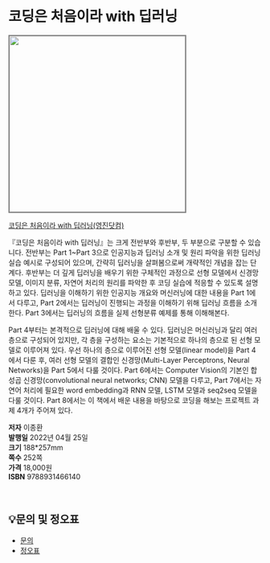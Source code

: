 # 코딩은 처음이라 with 딥러닝

<img src="https://www.youngjin.com/images/book_cover/9788931466140.jpg" height="350px" style="border: 2px solid grey;">

[코딩은 처음이라 with 딥러닝(영진닷컴)](https://blog.naver.com/ydot/222678740031)

『코딩은 처음이라 with 딥러닝』는 크게 전반부와 후반부, 두 부분으로 구분할 수 있습니다. 전반부는 Part 1~Part 3으로 인공지능과 딥러닝 소개 및 원리 파악을 위한 딥러닝 실습 예시로 구성되어 있으며, 간략히 딥러닝을 살펴봄으로써 개략적인 개념을 잡는 단계다. 후반부는 더 깊게 딥러닝을 배우기 위한 구체적인 과정으로 선형 모델에서 신경망 모델, 이미지 분류, 자연어 처리의 원리를 파악한 후 코딩 실습에 적응할 수 있도록 설명하고 있다. 딥러닝을 이해하기 위한 인공지능 개요와 머신러닝에 대한 내용을 Part 1에서 다루고, Part 2에서는 딥러닝이 진행되는 과정을 이해하기 위해 딥러닝 흐름을 소개한다. Part 3에서는 딥러닝의 흐름을 실제 선형분류 예제를 통해 이해해본다.

Part 4부터는 본격적으로 딥러닝에 대해 배울 수 있다. 딥러닝은 머신러닝과 달리 여러 층으로 구성되어 있지만, 각 층을 구성하는 요소는 기본적으로 하나의 층으로 된 선형 모델로 이루어져 있다. 우선 하나의 층으로 이루어진 선형 모델(linear model)을 Part 4에서 다룬 후, 여러 선형 모델의 결합인 신경망(Multi-Layer Perceptrons, Neural Networks)을 Part 5에서 다룰 것이다. Part 6에서는 Computer Vision의 기본인 합성곱 신경망(convolutional neural networks; CNN) 모델을 다루고, Part 7에서는 자연어 처리에 필요한 word embedding과 RNN 모델, LSTM 모델과 seq2seq 모델을 다룰 것이다. Part 8에서는 이 책에서 배운 내용을 바탕으로 코딩을 해보는 프로젝트 과제 4개가 주어져 있다.

**저자** 이종환  
**발행일** 2022년 04월 25일  
**크기** 188*257mm  
**쪽수** 252쪽  
**가격** 18,000원  
**ISBN** 9788931466140   

<br>

## 💡문의 및 정오표
- [문의](mailto:Support@youngjin.com)
- [정오표](https://www.youngjin.com/Artyboard/mboard.asp?strBoardID=errata)



